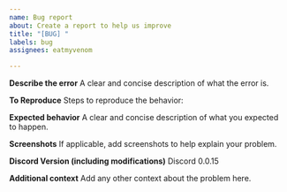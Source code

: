 ```yaml
---
name: Bug report
about: Create a report to help us improve
title: "[BUG] "
labels: bug
assignees: eatmyvenom

---
```


**Describe the error**
A clear and concise description of what the error is.

**To Reproduce**
Steps to reproduce the behavior:

**Expected behavior**
A clear and concise description of what you expected to happen.

**Screenshots**
If applicable, add screenshots to help explain your problem.

**Discord Version (including modifications)**
Discord 0.0.15

**Additional context**
Add any other context about the problem here.

